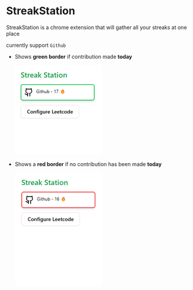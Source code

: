 # StreakStation

StreakStation is a chrome extension that will gather all your streaks at one place 

currently support `Github`

- Shows **green border** if contribution made **today** 

    ![today submission done](green.png)

- Shows a **red border** if no contribution has been made **today**

    ![today submission not done](red.png)